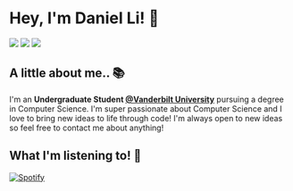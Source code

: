 # Hey, I'm Daniel Li! 👋
[![](https://img.shields.io/badge/-twitter-1C9CEA?style=flat-square)](https://twitter.com/Danie1Li)
[![](https://img.shields.io/badge/-linkedin-0073B1?style=flat-square)](http://linkedin.com/in/daniel-li-)
[![](https://img.shields.io/badge/-email-B22222?style=flat-square)](mailto:daniel442li@gmail.com)

## A little about me.. 📚
I'm an **Undergraduate Student [@Vanderbilt University](https://www.vanderbilt.edu/)** pursuing a degree in Computer Science. I'm super passionate about Computer Science and I love to bring new ideas to life through code! I'm always open to new ideas so feel free to contact me about anything!

## What I'm listening to! 🎵
[![Spotify](https://github-spotify-readme.vercel.app/api/spotify)](https://open.spotify.com/user/daniel442li)

